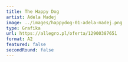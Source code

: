 ```yaml
---
title: The Happy Dog
artist: Adela Madej
image: ../images/happydog-01-adela-madej.png
type: Grafika
url: https://allegro.pl/oferta/12900387651
format: A2
featured: false
secondRound: false
---
```

